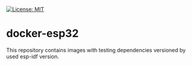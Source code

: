 [![License: MIT](https://img.shields.io/badge/License-MIT-yellow.svg)](LICENSE)

# docker-esp32

This repository contains images with testing dependencies versioned by used esp-idf version.

